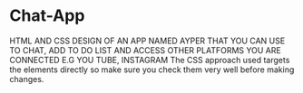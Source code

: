 # Chat-App
HTML AND CSS DESIGN OF AN APP NAMED AYPER THAT YOU CAN USE TO CHAT, ADD TO DO LIST AND ACCESS OTHER PLATFORMS YOU ARE CONNECTED E.G YOU TUBE, INSTAGRAM
The CSS approach used targets the elements directly so make sure you check them very well before making changes. 
